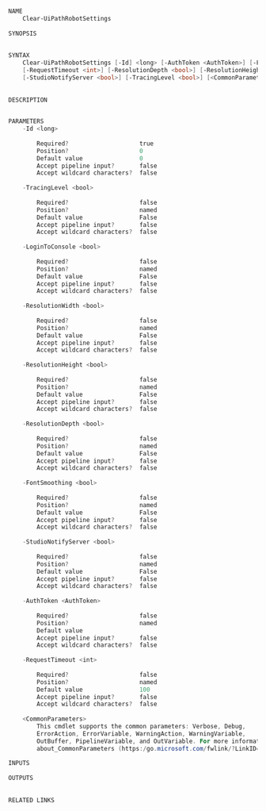 ﻿```PowerShell

NAME
    Clear-UiPathRobotSettings
    
SYNOPSIS
    
    
SYNTAX
    Clear-UiPathRobotSettings [-Id] <long> [-AuthToken <AuthToken>] [-FontSmoothing <bool>] [-LoginToConsole <bool>] 
    [-RequestTimeout <int>] [-ResolutionDepth <bool>] [-ResolutionHeight <bool>] [-ResolutionWidth <bool>] 
    [-StudioNotifyServer <bool>] [-TracingLevel <bool>] [<CommonParameters>]
    
    
DESCRIPTION
    

PARAMETERS
    -Id <long>
        
        Required?                    true
        Position?                    0
        Default value                0
        Accept pipeline input?       false
        Accept wildcard characters?  false
        
    -TracingLevel <bool>
        
        Required?                    false
        Position?                    named
        Default value                False
        Accept pipeline input?       false
        Accept wildcard characters?  false
        
    -LoginToConsole <bool>
        
        Required?                    false
        Position?                    named
        Default value                False
        Accept pipeline input?       false
        Accept wildcard characters?  false
        
    -ResolutionWidth <bool>
        
        Required?                    false
        Position?                    named
        Default value                False
        Accept pipeline input?       false
        Accept wildcard characters?  false
        
    -ResolutionHeight <bool>
        
        Required?                    false
        Position?                    named
        Default value                False
        Accept pipeline input?       false
        Accept wildcard characters?  false
        
    -ResolutionDepth <bool>
        
        Required?                    false
        Position?                    named
        Default value                False
        Accept pipeline input?       false
        Accept wildcard characters?  false
        
    -FontSmoothing <bool>
        
        Required?                    false
        Position?                    named
        Default value                False
        Accept pipeline input?       false
        Accept wildcard characters?  false
        
    -StudioNotifyServer <bool>
        
        Required?                    false
        Position?                    named
        Default value                False
        Accept pipeline input?       false
        Accept wildcard characters?  false
        
    -AuthToken <AuthToken>
        
        Required?                    false
        Position?                    named
        Default value                
        Accept pipeline input?       false
        Accept wildcard characters?  false
        
    -RequestTimeout <int>
        
        Required?                    false
        Position?                    named
        Default value                100
        Accept pipeline input?       false
        Accept wildcard characters?  false
        
    <CommonParameters>
        This cmdlet supports the common parameters: Verbose, Debug,
        ErrorAction, ErrorVariable, WarningAction, WarningVariable,
        OutBuffer, PipelineVariable, and OutVariable. For more information, see 
        about_CommonParameters (https:/go.microsoft.com/fwlink/?LinkID=113216). 
    
INPUTS
    
OUTPUTS
    
    
RELATED LINKS



```
